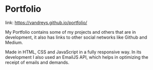 # Portfolio
link: https://vandreys.github.io/portfolio/

My Portfolio contains some of my projects and others that are in development, it also has links to other social networks like Github and Medium.

Made in HTML, CSS and JavaScript in a fully responsive way. In its development I also used an EmailJS API, which helps in optimizing the receipt of emails and demands.
